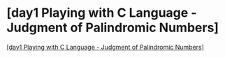 # [day1 Playing with C Language - Judgment of Palindromic Numbers]
[[day1 Playing with C Language - Judgment of Palindromic Numbers]](https://aiwithcloud.com/2022/09/16/day1_playing_with_c_language___judgment_of_palindromic_numbers/)